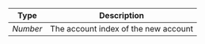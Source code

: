 |   Type   |             Description              |
| :------: | :----------------------------------: |
| *Number* | The account index of the new account |

